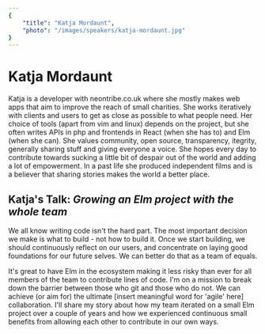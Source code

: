 ```yaml
---
{
    "title": "Katja Mordaunt",
    "photo": "/images/speakers/katja-mordaunt.jpg"
}
---
```


# Katja Mordaunt

Katja is a developer with neontribe.co.uk where she mostly makes web apps that aim to improve the reach of small charities. She works iteratively with clients and users to get as close as possible to what people need. Her choice of tools (apart from vim and linux) depends on the project, but she often writes APIs in php and frontends in React (when she has to) and Elm (when she can). She values community, open source, transparency, itegrity, generally sharing stuff and giving everyone a voice. She hopes every day to contribute towards sucking a little bit of despair out of the world and adding a lot of empowerment. In a past life she produced independent films and is a believer that sharing stories makes the world a better place.

## Katja's Talk: *Growing an Elm project with the whole team*

We all know writing code isn't the hard part. The most important decision we make is what to build - not how to build it. Once we start building, we should continuously reflect on our users, and concentrate on laying good foundations for our future selves. We can better do that as a team of equals.

It's great to have Elm in the ecosystem making it less risky than ever for all members of the team to contribute lines of code. I'm on a mission to break down the barrier between those who git and those who do not. We can achieve (or aim for) the ultimate [insert meaningful word for 'agile' here] collaboration. I'll share my story about how my team iterated on a small Elm project over a couple of years and how we experienced continuous small benefits from allowing each other to contribute in our own ways.
